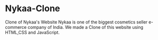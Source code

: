 # Nykaa-Clone
Clone of Nykaa's Website
Nykaa is one of the biggest cosmetics seller e-commerce company of India. 
We made a Clone of this website using HTML,CSS and JavaScript.

